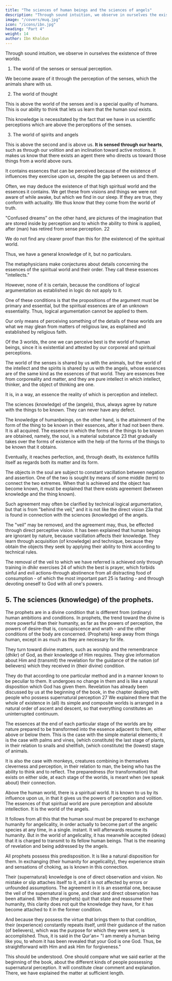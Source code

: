 ```yaml
---
title: "The sciences of human beings and the sciences of angels"
description: "Through sound intuition, we observe in ourselves the existence of three worlds"
image: "/covers/muq.jpg"
icon: "/icons/ibn.jpg"
heading: "Part 4"
weight: 14
author: Ibn Khaldun
---
```



Through sound intuition, we observe in ourselves the existence of three worlds.

1. The world of the senses or sensual perception. 

We become aware of it through the perception of the senses, which the animals share with us. 


2. The world of thought

This is above the world of the senses and is a special quality of humans. This is our ability to think that lets us learn that the human soul exists. 

This knowledge is necessitated by the fact that we have in us scientific perceptions which are above the perceptions of the senses.


3. The world of spirits and angels

This is above the second and is above us. **It is sensed through our hearts**, such as through our volition and an inclination
toward active motions. It makes us know that there exists an agent there who directs us toward those things from a world above ours. 

It contains essences that can be perceived because of the existence of influences they exercise upon us, despite the gap between us and them. 

Often, we may deduce the existence of that high spiritual world and the essences it contains. We get these from visions and things we were not aware of while awake, but which we find in our sleep. If they are true<!-- dreams -->, they conform with actuality. We thus know that they come from the world of truth. 

"Confused dreams" on the other hand, are pictures of the imagination that are stored inside by perception and to which the ability to think is applied, after (man) has retired from sense perception. 22

We do not find any clearer proof than this for (the existence) of the spiritual world. 

Thus, we have a general knowledge of it, but no particulars. 

The metaphysicians make conjectures about details concerning the essences of the spiritual world and their order. They call these essences "intellects." 

However, none of it is certain, because the conditions of logical argumentation as established in logic do not apply to it. 

One of these conditions is that the propositions of the argument must be primary and essential, but the spiritual essences are of an unknown essentiality. Thus, logical argumentation cannot be applied to them. 

Our only means of perceiving something of the details of these worlds are what we may glean from matters of religious law, as explained and established by religious faith.

Of the 3 worlds, the one we can perceive best is the world of human beings, since it is existential and attested by our corporeal and spiritual perceptions. 

The world of the senses is shared by us with the animals, but the world of the  intellect and the spirits is shared by us with the angels, whose essences are of the same kind as the essences of that world. They are essences free from corporeality and matter, and they are pure intellect in which intellect, thinker, and the object of thinking are one. 

It is, in a way, an essence the reality of which is perception and intellect.

The sciences (knowledge) of the (angels), thus, always agree by nature with the things to be known. They can never have any defect. 

The knowledge of humanbeings, on the other hand, is the attainment of the form of the thing to be known in their essences, after it had not been there. It is all acquired. The essence in which the forms of the things to be known are obtained, namely, the soul, is a material substance 23 that gradually takes over the forms of existence with the help of the forms of the things to be known that it obtains. 

Eventually, it reaches perfection, and, through death, its existence fulfills itself as regards both its matter and its form.

The objects in the soul are subject to constant vacillation between negation and assertion. One of the two is sought by means of some middle (term) to connect the two extremes. When that is achieved and the object has become known, it must be explained that there exists agreement (between knowledge and the thing known).

Such agreement may often be clarified by technical logical argumentation, but that is from "behind the veil," and it is not like the direct vision 23a that is found in connection with the sciences (knowledge) of the angels.

The "veil" may be removed, and the agreement may, thus, be effected through direct perceptive vision. It has been explained that human beings are ignorant by nature, because vacillation affects their knowledge. They learn through acquisition (of knowledge) and technique, because they obtain the objects they seek by applying their ability to think according to technical rules. 

The removal of the veil to which we have referred is achieved only through training in dhikr exercises 24 of which the best is prayer, which forbids sinful and evil actions-through abstinence from all distracting food of consumption - of which the most important part 25 is fasting - and through devoting oneself to God with all one's powers.



## 5. The sciences (knowledge) of the prophets.

The prophets are in a divine condition that is different from (ordinary) human ambitions and conditions. In prophets, the trend toward the divine is more powerful than their humanity, as far as the powers of perception, the powers of desire-that is, concupiscence and wrath - and the other conditions of the body are concerned. (Prophets) keep away from things human, except in as much as they are necessary for life. 

They turn toward divine matters, such as worship and the remembrance (dhikr) of God, as their knowledge of Him requires. They give information about Him and (transmit) the revelation for the guidance of the nation (of believers) which they received in (their divine) condition. 

They do that according to one particular method and in a manner known to be peculiar to them. It undergoes no change in them and is like a natural disposition which God has given them. Revelation has already been discussed by us at the beginning of the book, in the chapter dealing with people who possess supernatural perception 27 We explained there that the whole of existence in (all) its simple and composite worlds is arranged in a natural order of ascent and descent, so that everything constitutes an uninterrupted continuum. 

The essences at the end of each particular stage of the worlds are by nature prepared to be transformed into the essence adjacent to them, either above or below them. This is the case with the simple material elements; it is the case with palms and vines, (which constitute) the last stage of plants, in their relation to snails and shellfish, (which constitute) the (lowest) stage of animals. 

It is also the case with monkeys, creatures combining in themselves cleverness and perception, in their relation to man, the being who has the ability to think and to reflect. The preparedness (for transformation) that exists on either side, at each stage of the worlds, is meant when (we speak about) their connection. 

Above the human world, there is a spiritual world. It is known to us by its influence upon us, in that it gives us the powers of perception and volition. The essences of that spiritual world are pure perception and absolute intellection. It is the world of the angels.

It follows from all this that the human soul must be prepared to exchange humanity for angelicality, in order actually to become part of the angelic species at any time, in a single. instant. It will afterwards resume its humanity. But in the world of angelicality, it has meanwhile accepted (ideas) that it is charged to transmit to its fellow human beings. That is the meaning of revelation and being addressed by the angels.

All prophets possess this predisposition. It is like a natural disposition for them. In exchanging (their humanity for angelicality), they experience strain and sensations of choking, as is known in this connection.

Their (supernatural) knowledge is one of direct observation and vision. No mistake or slip attaches itself to it, and it is not affected by errors or unfounded assumptions. The agreement in it is an essential one, because the veil of the supernatural is gone, and clear and direct observation has been attained. When (the prophets) quit that state and reassume their humanity, this clarity does not quit the knowledge they have, for it has become attached to it in the former condition.

And because they possess the virtue that brings them to that condition, their (experience) constantly repeats itself, until their guidance of the nation (of believers), which was the purpose for which they were sent, is accomplished. Thus, it is said in the Qur'an= "I am merely a human being like you, to whom it has been revealed that your God is one God. Thus, be straightforward with Him and ask Him for forgiveness."

This should be understood. One should compare what we said earlier at the beginning of the book, about the different kinds of people possessing supernatural perception. It will constitute clear comment and explanation. There, we have explained the matter at sufficient length.
